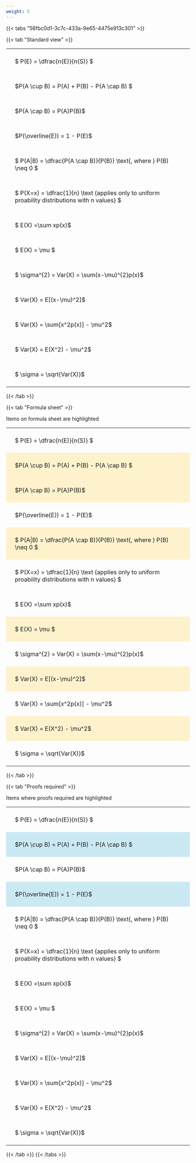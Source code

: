 ```yaml
---
weight: 5
---
```


{{< tabs "56fbc0d1-3c7c-433a-9e65-4475e913c301" >}}

{{< tab "Standard view" >}}

<style type="text/css">
#T_944c6 th.col_heading {
  text-align: left;
  font-size: 1em;
}
#T_944c6 td {
  text-align: left;
  font-size: 1em;
  padding: 1.5em;
}
</style>
<table id="T_944c6">
  <thead>
  </thead>
  <tbody>
    <tr>
      <td id="T_944c6_row0_col0" class="data row0 col0" >$ P(E) = \dfrac{n(E)}{n(S)} $</td>
    </tr>
    <tr>
      <td id="T_944c6_row1_col0" class="data row1 col0" >$P(A \cup B) = P(A) + P(B) - P(A \cap B) $</td>
    </tr>
    <tr>
      <td id="T_944c6_row2_col0" class="data row2 col0" >$P(A \cap B)  = P(A)P(B)$</td>
    </tr>
    <tr>
      <td id="T_944c6_row3_col0" class="data row3 col0" >$P(\overline{E}) = 1 - P(E)$</td>
    </tr>
    <tr>
      <td id="T_944c6_row4_col0" class="data row4 col0" >$ P(A|B) = \dfrac{P(A \cap B)}{P(B)} \text{, where } P(B) \neq 0 $</td>
    </tr>
    <tr>
      <td id="T_944c6_row5_col0" class="data row5 col0" >$ P(X=x) =  \dfrac{1}{n} 
\text {applies only to uniform proability distributions with n values} $</td>
    </tr>
    <tr>
      <td id="T_944c6_row6_col0" class="data row6 col0" >$ E(X) =\sum xp(x)$</td>
    </tr>
    <tr>
      <td id="T_944c6_row7_col0" class="data row7 col0" >$ E(X) = \mu $</td>
    </tr>
    <tr>
      <td id="T_944c6_row8_col0" class="data row8 col0" >$ \sigma^{2} = Var(X) = \sum(x-\mu)^{2}p(x)$</td>
    </tr>
    <tr>
      <td id="T_944c6_row9_col0" class="data row9 col0" >$ Var(X) = E[(x-\mu)^2]$</td>
    </tr>
    <tr>
      <td id="T_944c6_row10_col0" class="data row10 col0" >$ Var(X) = \sum[x^2p(x)] - \mu^2$</td>
    </tr>
    <tr>
      <td id="T_944c6_row11_col0" class="data row11 col0" >$ Var(X) = E(X^2) - \mu^2$</td>
    </tr>
    <tr>
      <td id="T_944c6_row12_col0" class="data row12 col0" >$ \sigma = \sqrt{Var(X)}$</td>
    </tr>
  </tbody>
</table>
{{< /tab >}}

{{< tab "Formula sheet" >}}

Items on formula sheet are highlighted 
<br>
<style type="text/css">
#T_58c91 th.col_heading {
  text-align: left;
  font-size: 1em;
}
#T_58c91 td {
  text-align: left;
  font-size: 1em;
  padding: 1.5em;
}
#T_58c91_row0_col0, #T_58c91_row3_col0, #T_58c91_row5_col0, #T_58c91_row6_col0, #T_58c91_row8_col0, #T_58c91_row10_col0, #T_58c91_row12_col0 {
  background-color: rgba(0,0,0,0);
}
#T_58c91_row1_col0, #T_58c91_row2_col0, #T_58c91_row4_col0, #T_58c91_row7_col0, #T_58c91_row9_col0, #T_58c91_row11_col0 {
  background-color: rgba(255,194,10, 0.2);
}
</style>
<table id="T_58c91">
  <thead>
  </thead>
  <tbody>
    <tr>
      <td id="T_58c91_row0_col0" class="data row0 col0" >$ P(E) = \dfrac{n(E)}{n(S)} $</td>
    </tr>
    <tr>
      <td id="T_58c91_row1_col0" class="data row1 col0" >$P(A \cup B) = P(A) + P(B) - P(A \cap B) $</td>
    </tr>
    <tr>
      <td id="T_58c91_row2_col0" class="data row2 col0" >$P(A \cap B)  = P(A)P(B)$</td>
    </tr>
    <tr>
      <td id="T_58c91_row3_col0" class="data row3 col0" >$P(\overline{E}) = 1 - P(E)$</td>
    </tr>
    <tr>
      <td id="T_58c91_row4_col0" class="data row4 col0" >$ P(A|B) = \dfrac{P(A \cap B)}{P(B)} \text{, where } P(B) \neq 0 $</td>
    </tr>
    <tr>
      <td id="T_58c91_row5_col0" class="data row5 col0" >$ P(X=x) =  \dfrac{1}{n} 
\text {applies only to uniform proability distributions with n values} $</td>
    </tr>
    <tr>
      <td id="T_58c91_row6_col0" class="data row6 col0" >$ E(X) =\sum xp(x)$</td>
    </tr>
    <tr>
      <td id="T_58c91_row7_col0" class="data row7 col0" >$ E(X) = \mu $</td>
    </tr>
    <tr>
      <td id="T_58c91_row8_col0" class="data row8 col0" >$ \sigma^{2} = Var(X) = \sum(x-\mu)^{2}p(x)$</td>
    </tr>
    <tr>
      <td id="T_58c91_row9_col0" class="data row9 col0" >$ Var(X) = E[(x-\mu)^2]$</td>
    </tr>
    <tr>
      <td id="T_58c91_row10_col0" class="data row10 col0" >$ Var(X) = \sum[x^2p(x)] - \mu^2$</td>
    </tr>
    <tr>
      <td id="T_58c91_row11_col0" class="data row11 col0" >$ Var(X) = E(X^2) - \mu^2$</td>
    </tr>
    <tr>
      <td id="T_58c91_row12_col0" class="data row12 col0" >$ \sigma = \sqrt{Var(X)}$</td>
    </tr>
  </tbody>
</table>
{{< /tab >}}

{{< tab "Proofs required" >}}

Items where proofs required are highlighted 
<br>
<style type="text/css">
#T_b082f th.col_heading {
  text-align: left;
  font-size: 1em;
}
#T_b082f td {
  text-align: left;
  font-size: 1em;
  padding: 1.5em;
}
#T_b082f_row0_col0, #T_b082f_row2_col0, #T_b082f_row4_col0, #T_b082f_row5_col0, #T_b082f_row6_col0, #T_b082f_row7_col0, #T_b082f_row8_col0, #T_b082f_row9_col0, #T_b082f_row10_col0, #T_b082f_row11_col0, #T_b082f_row12_col0 {
  background-color: rgba(0,0,0,0);
}
#T_b082f_row1_col0, #T_b082f_row3_col0 {
  background-color: rgba(0,150,200, 0.2);
}
</style>
<table id="T_b082f">
  <thead>
  </thead>
  <tbody>
    <tr>
      <td id="T_b082f_row0_col0" class="data row0 col0" >$ P(E) = \dfrac{n(E)}{n(S)} $</td>
    </tr>
    <tr>
      <td id="T_b082f_row1_col0" class="data row1 col0" >$P(A \cup B) = P(A) + P(B) - P(A \cap B) $</td>
    </tr>
    <tr>
      <td id="T_b082f_row2_col0" class="data row2 col0" >$P(A \cap B)  = P(A)P(B)$</td>
    </tr>
    <tr>
      <td id="T_b082f_row3_col0" class="data row3 col0" >$P(\overline{E}) = 1 - P(E)$</td>
    </tr>
    <tr>
      <td id="T_b082f_row4_col0" class="data row4 col0" >$ P(A|B) = \dfrac{P(A \cap B)}{P(B)} \text{, where } P(B) \neq 0 $</td>
    </tr>
    <tr>
      <td id="T_b082f_row5_col0" class="data row5 col0" >$ P(X=x) =  \dfrac{1}{n} 
\text {applies only to uniform proability distributions with n values} $</td>
    </tr>
    <tr>
      <td id="T_b082f_row6_col0" class="data row6 col0" >$ E(X) =\sum xp(x)$</td>
    </tr>
    <tr>
      <td id="T_b082f_row7_col0" class="data row7 col0" >$ E(X) = \mu $</td>
    </tr>
    <tr>
      <td id="T_b082f_row8_col0" class="data row8 col0" >$ \sigma^{2} = Var(X) = \sum(x-\mu)^{2}p(x)$</td>
    </tr>
    <tr>
      <td id="T_b082f_row9_col0" class="data row9 col0" >$ Var(X) = E[(x-\mu)^2]$</td>
    </tr>
    <tr>
      <td id="T_b082f_row10_col0" class="data row10 col0" >$ Var(X) = \sum[x^2p(x)] - \mu^2$</td>
    </tr>
    <tr>
      <td id="T_b082f_row11_col0" class="data row11 col0" >$ Var(X) = E(X^2) - \mu^2$</td>
    </tr>
    <tr>
      <td id="T_b082f_row12_col0" class="data row12 col0" >$ \sigma = \sqrt{Var(X)}$</td>
    </tr>
  </tbody>
</table>
{{< /tab >}}
{{< /tabs >}}